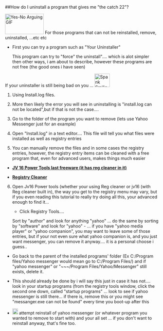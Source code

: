 ##How do I uninstall a program that gives me &quot;the catch 22&quot;?       
   
   
   <img src="/techHQ/smiles/mad/av-1.gif" alt="Yes-No Arguing GIF" width="127" height="67" />
For those programs that can not be reinstalled, remove, uninstalled, ...etc etc 
 
- First you can try a program such as &quot;Your Uninstaller&quot;   
 
	This program can try to &quot;force&quot; the   uninstall&quot;.... which is alot simpler then other ways, i am  about to describe, however these programs are not free (the good   ones i have seen)           
 
If your uninstaller is still being bad on you ... <img src="../../smiles/group/spank.gif" alt="Spank Smilie" width="50" height="44" />     
   
1. Using Install.log files.
  
2. More then likely the error you will see in uninstalling is    &quot;install.log can not be located&quot;,but if that is not the case....              
            
3. Go to the folder of the program you want to remove (lets use Yahoo Messenger just for an example)
           
4. Open &quot;Install.log&quot; in a text editor.... This file  will tell you what files were installed as well as registry  entries
              
5. You can manually remove the files and in some cases the registry entries, however, the registry entry items can be  cleaned with a free program       that, even for advanced users,   makes things much easier                               

<strong>

- [JV 16 Power Tools last freeware (it has reg cleaner in it)](http://www.321download.com/LastFreeware/index.html#RegCleaner)

-	[Registry Cleaner](http://www.321download.com/LastFreeware/index.html#RegCleaner)

</strong>

      
6. Open Jv16 Power tools (whether your using Reg cleaner or   jv16 (with Reg cleaner built in), the way you get to the registry menu may vary, but if you even reading this tutorial                   to really try doing all this, your advanced enough to find               it...

	- Click <span class="boldText">Registry Tools..</span>..
     
    Sort by &quot;author&quot; and look for anything &quot;yahoo&quot; ... do the same by sorting by   &quot;software&quot; and look for &quot;yahoo&quot; - ... if you have &quot;yahoo media player&quot; or &quot;yahoo  companion&quot;, you may want to leave some of those entries, but if your not even sure what yahoo companion is, and you just want messenger, you can remove it anyway.... it is a personal choose i guess.. 
                    
             
- Go back to the parent of the installed programs&#39;   folder (Ex C:/Program files/Yahoo messenger would mean go to C:/Program Files/) and if &quot;yahoo messenger&quot; or &quot;~~~/Program Files/Yahoo/Messenger&quot; still exists, delete it. 
                  
    
- This should already be done by i will say this just in  case it has not.... look in your startup programs (from the  registry tools window, click the second one down, called   &quot;startup programs&quot; ... look to see if yahoo messenger is still there... if there is, remove this or you   might see &quot;messanger.exe can not be found&quot;  every time you boot-up after this 

- <img src="../../smiles/shock/wow.gif" alt="wow smile" width="18"  height="20" /> attempt reinstall of yahoo messenger (or   whatever program you wanted to remove to start with) and your all set ... if you don&#39;t want to reinstall anyway, that's fine too. 
       
